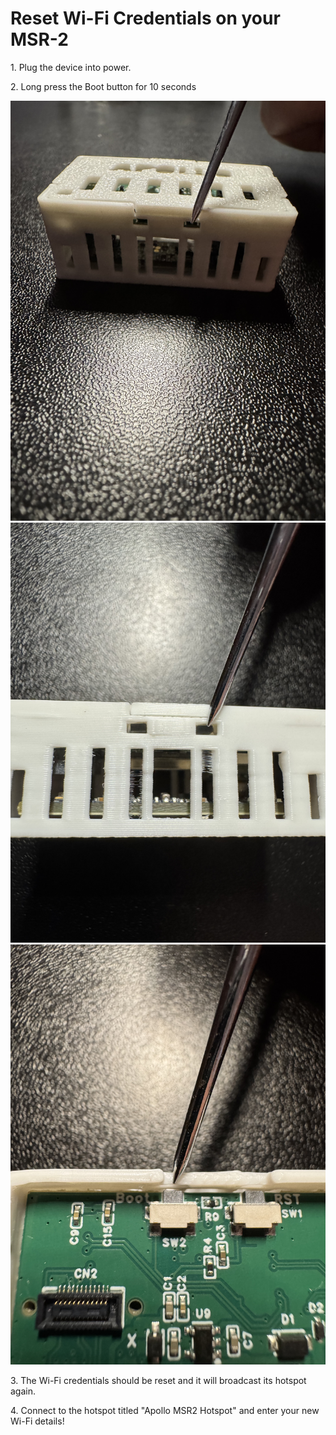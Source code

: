 # Reset Wi-Fi Credentials on your MSR-2

1\. Plug the device into power.

2\. Long press the Boot button for 10 seconds

![](../../../assets/msr2-boot-button-pic-1.jpg)![](../../../assets/msr2-boot-button-pic-2.jpg)![](../../../assets/msr2-boot-button-pic-3.jpg)

3\. The Wi-Fi credentials should be reset and it will broadcast its hotspot again.

4\. Connect to the hotspot titled "Apollo MSR2 Hotspot" and enter your new Wi-Fi details!